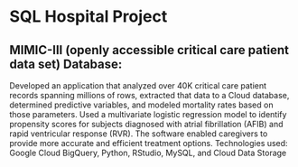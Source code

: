 # SQL Hospital Project
## MIMIC-III (openly accessible critical care patient data set) Database: 
Developed an application that analyzed over 40K critical care patient records spanning millions of rows, extracted that data to a Cloud database, determined predictive variables, and modeled mortality rates based on those parameters. Used a multivariate logistic regression model to identify propensity scores for subjects diagnosed with atrial fibrillation (AFIB) and rapid ventricular response (RVR). The software enabled caregivers to provide more accurate and efficient treatment options. 
      Technologies used:  Google Cloud BigQuery, Python, RStudio, MySQL, and Cloud Data Storage
